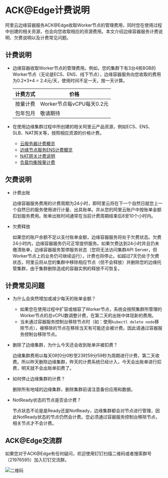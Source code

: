 # ACK@Edge计费说明

阿里云边缘容器服务ACK@Edge收取Worker节点的管理费用，同时您在使用过程中创建的相关资源，也会向您收取相应的资源费用。本文介绍边缘容器服务计费说明、欠费说明以及计费常见问题。

## 计费说明

-   边缘容器收取Worker节点的管理费用。例如，您的集群下有3台4核8GB的Worker节点（无论是ECS、ENS、线下节点），边缘容器服务向您收取的费用为0.2\*3\*4 = 2.4元/天，使用时间不足一天，按一天计算。

    |计费方式|价格|
    |----|--|
    |按量计费|Worker节点每vCPU每天0.2元|
    |包年包月|敬请期待|

-   在使用边缘集群过程中所创建的相关阿里云产品资源，例如ECS、ENS、SLB、NAT网关等，按照相应资源的价格计费。
    -   [云服务器计费概览](/cn.zh-CN/产品定价/计费概述.md)
    -   [边缘节点服务ENS计费概览]()
    -   [NAT网关计费说明](/cn.zh-CN/产品定价/计费概述.md)
    -   [负载均衡按量计费](/cn.zh-CN/产品定价/按量计费.md)

## 欠费说明

-   计费出账

    边缘容器服务费用的计费周期为24小时，即阿里云将在下一个自然日就您上一个自然日的服务使用进行计量、出具账单。并从您的阿里云账户中按账单金额扣划服务费用。账单出账时间通常在当前计费周期结束后8至10个小时内。

-   欠费释放

    如果您的账户余额不足以支付账单金额，边缘容器服务将处于欠费状态。欠费24小时内，边缘容器服务仍可正常提供服务。如果欠费达到24小时并且仍未缴清账单，边缘容器服务暂停服务状态（您将无法访问集群API Server，但Worker节点上的业务仍可继续运行），计费也将停止。如超过7天仍处于欠费状态，阿里云将从您的集群中移除相应节点（但不会释放）并删除您的边缘托管集群，由于集群删除造成的容器实例的释放不可恢复。


## 计费常见问题

-   为什么会突然增加或减少每天的账单金额？
    -   如果您在使用过程中扩容或缩容了Worker节点，系统会按照集群所管理的Worker节点的总vCPU数调整计费，在第二天的出账中体现新的费用。
    -   当未通过容器服务控制台移除节点时（如：使用`kubectl delete node`移除节点），被移除的节点在移除当天有可能还会被计费。因此请通过容器服务控制台移除节点。
-   删除了边缘集群，为什么今天还会收到账单并被扣费？

    边缘集群费用以每天0时0分0秒至23时59分59秒为周期进行计费，第二天收费。所以昨天删除边缘集群，昨天的计费系统已经计入，今天会出账单进行扣费，明天就不会出账单扣费了。

-   如何停止边缘集群的计费？

    删除所有地域的边缘集群，删除集群前请注意备份应用和数据。

-   NotReady状态的节点是否会计费？

    节点状态不论是是Ready还是NotReady，边缘集群都会对节点进行管理，因此NotReady状态的节点仍然会计费。您必须通过容器服务控制台移除节点，相关节点才不会计费。


## ACK@Edge交流群

如果您对于ACK@Edge有任何疑问，欢迎使用钉钉扫描二维码或者搜索群号（21976595）加入钉钉交流群。

![二维码](https://static-aliyun-doc.oss-accelerate.aliyuncs.com/assets/img/zh-CN/8325449951/p146787.png)

